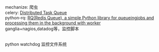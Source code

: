 mechanize: 爬虫
<br>
celery: [Distributed Task Queue](http://www.celeryproject.org/)
<br>
python-rq: [RQ(Redis Queue), a simple Python library for queueingjobs and processing them in the background with worker](http://python-rq.org/)
<br>
ganglia+nagios,datadog等，监控脚本

<br>
python watchdog 监控文件系统
